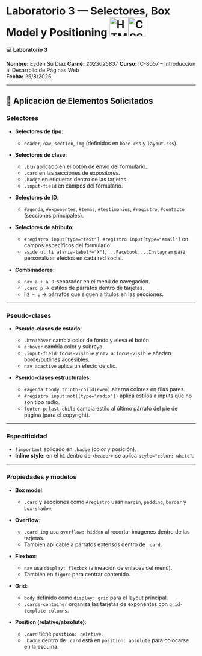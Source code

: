 # Laboratorio 3 — Selectores, Box Model y Positioning <img src="https://upload.wikimedia.org/wikipedia/commons/6/61/HTML5_logo_and_wordmark.svg" alt="HTML5" width="50" height="50"><img src="https://upload.wikimedia.org/wikipedia/commons/d/d5/CSS3_logo_and_wordmark.svg" alt="CSS3" width="50" height="50">


💻 **Laboratorio 3**  

**Nombre:** Eyden Su Díaz
**Carné:**  *2023025837*
**Curso:**  IC-8057 – Introducción al Desarrollo de Páginas Web  
**Fecha:**  25/8/2025

---

## 📝 Aplicación de Elementos Solicitados
 

### Selectores

- **Selectores de tipo**:  
  - `header`, `nav`, `section`, `img` (definidos en `base.css` y `layout.css`).

- **Selectores de clase**:  
  - `.btn` aplicado en el botón de envío del formulario.  
  - `.card` en las secciones de expositores.  
  - `.badge` en etiquetas dentro de las tarjetas.  
  - `.input-field` en campos del formulario.

- **Selectores de ID**:  
  - `#agenda`, `#exponentes`, `#temas`, `#testimonios`, `#registro`, `#contacto` (secciones principales).

- **Selectores de atributo**:  
  - `#registro input[type="text"]`, `#registro input[type="email"]` en campos específicos del formulario.  
  - `aside ul li a[aria-label*="X"]`, `...Facebook`, `...Instagram` para personalizar efectos en cada red social.

- **Combinadores**:  
  - `nav a + a` → separador en el menú de navegación.  
  - `.card p` → estilos de párrafos dentro de tarjetas.  
  - `h2 ~ p` → párrafos que siguen a títulos en las secciones.

---

### Pseudo-clases

- **Pseudo-clases de estado**:  
  - `.btn:hover` cambia color de fondo y eleva el botón.  
  - `a:hover` cambia color y subraya.  
  - `.input-field:focus-visible` y `nav a:focus-visible` añaden borde/outlines accesibles.  
  - `nav a:active` aplica un efecto de clic.

- **Pseudo-clases estructurales**:  
  - `#agenda tbody tr:nth-child(even)` alterna colores en filas pares.  
  - `#registro input:not([type="radio"])` aplica estilos a inputs que no son tipo radio.  
  - `footer p:last-child` cambia estilo al último párrafo del pie de página (para el copyright).  

---

### Especificidad

- `!important` aplicado en `.badge` (color y posición).  
- **Inline style**: en el `h1` dentro de `<header>` se aplica `style="color: white"`.

---

### Propiedades y modelos

- **Box model**:  
  - `.card` y secciones como `#registro` usan `margin`, `padding`, `border` y `box-shadow`.  

- **Overflow**:  
  - `.card img` usa `overflow: hidden` al recortar imágenes dentro de las tarjetas.  
  - También aplicable a párrafos extensos dentro de `.card`.

- **Flexbox**:  
  - `nav` usa `display: flexbox` (alineación de enlaces del menú).  
  - También en `figure` para centrar contenido.

- **Grid**:  
  - `body` definido como `display: grid` para el layout principal.  
  - `.cards-container` organiza las tarjetas de exponentes con `grid-template-columns`.

- **Position (relative/absolute)**:  
  - `.card` tiene `position: relative`.  
  - `.badge` dentro de `.card` está en `position: absolute` para colocarse en la esquina.

